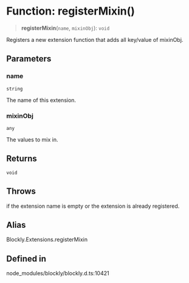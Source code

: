 # Function: registerMixin()

> **registerMixin**(`name`, `mixinObj`): `void`

Registers a new extension function that adds all key/value of mixinObj.

## Parameters

### name

`string`

The name of this extension.

### mixinObj

`any`

The values to mix in.

## Returns

`void`

## Throws

if the extension name is empty or the extension is already
registered.

## Alias

Blockly.Extensions.registerMixin

## Defined in

node_modules/blockly/blockly.d.ts:10421
